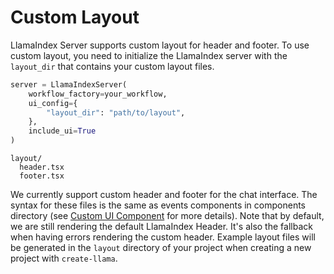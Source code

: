 # Custom Layout

LlamaIndex Server supports custom layout for header and footer. To use custom layout, you need to initialize the LlamaIndex server with the `layout_dir` that contains your custom layout files.

```python
server = LlamaIndexServer(
    workflow_factory=your_workflow,
    ui_config={
        "layout_dir": "path/to/layout",
    },
    include_ui=True
)
```

```
layout/
  header.tsx
  footer.tsx
```

We currently support custom header and footer for the chat interface. The syntax for these files is the same as events components in components directory (see [Custom UI Component](./custom_ui_component.md) for more details).
Note that by default, we are still rendering the default LlamaIndex Header. It's also the fallback when having errors rendering the custom header. Example layout files will be generated in the `layout` directory of your project when creating a new project with `create-llama`.